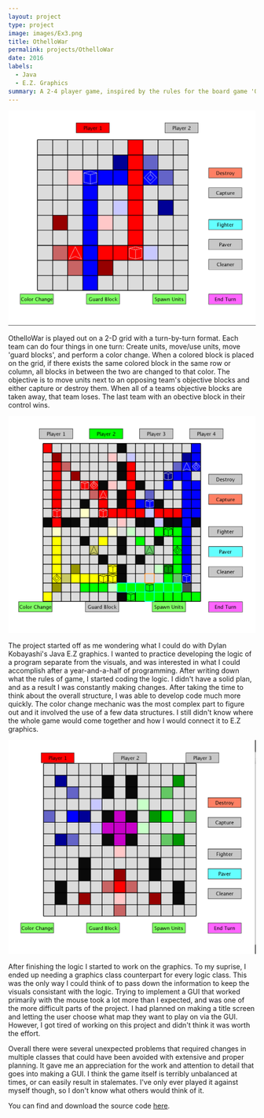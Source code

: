 ```yaml
---
layout: project
type: project
image: images/Ex3.png
title: OthelloWar
permalink: projects/OthelloWar
date: 2016
labels:
  - Java
  - E.Z. Graphics
summary: A 2-4 player game, inspired by the rules for the board game 'Othello'.
---
```

 <div class="ui large rounded images">
  <img class="ui image" src="../images/Ex3.png">
</div>

OthelloWar is played out on a 2-D grid with a turn-by-turn format. Each team can do four things in one turn: Create units, move/use units, move 'guard blocks', and perform a color change. When a colored block is placed on the grid, if there exists the same colored block in the same row or column, all blocks in between the two are changed to that color. The objective is to move units next to an opposing team's objective blocks and either capture or destroy them. When all of a teams objective blocks are taken away, that team loses. The last team with an obective block in their control wins.

  <div class="ui large rounded images">
     <img class="ui image" src="../images/Ex1.png">
  </div>

The project started off as me wondering what I could do with Dylan Kobayashi's Java E.Z graphics. I wanted to practice developing the logic of a program separate from the visuals, and was interested in what I could accomplish after a year-and-a-half of programming. After writing down what the rules of game, I started coding the logic. I didn't have a solid plan, and as a result I was constantly making changes. After taking the time to think about the overall structure, I was able to develop code much more quickly. The color change mechanic was the most complex part to figure out and it involved the use of a few data structures. I still didn't know where the whole game would come together and how I would connect it to E.Z graphics.

   <div class="ui large rounded images">
     <img class="ui image" src="../images/Ex2.png">
  </div>

 
After finishing the logic I started to work on the graphics. To my suprise, I ended up needing a graphics class counterpart for every logic class. This was the only way I could think of to pass down the information to keep the visuals consistant with the logic. Trying to implement a GUI that worked primarily with the mouse took a lot more than I expected, and was one of the more difficult parts of the project. I had planned on making a title screen and letting the user choose what map they want to play on via the GUI. However, I got tired of working on this project and didn't think it was worth the effort.

Overall there were several unexpected problems that required changes in multiple classes that could have been avoided with extensive and proper planning. It gave me an appreciation for the work and attention to detail that goes into making a GUI. I think the game itself is terribly unbalanced at times, or can easily result in stalemates. I've only ever played it against myself though, so I don't know what others would think of it.

You can find and download the source code [here](https://github.com/zach2heth/OthelloWar).


